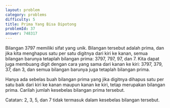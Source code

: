 ```yaml
---
layout: problem
category: problems
difficulty: 5
title: Prima Yang Bisa Dipotong
problemId: 37
answer: 748317
---
```

Bilangan 3797 memiliki sifat yang unik. Bilangan tersebut adalah prima, dan jika kita menghapus satu per satu digitnya dari kiri ke kanan, semua bilangan barunya tetaplah bilangan prima: 3797, 797, 97, dan 7. Kita dapat juga membuang digit dengan cara yang sama dari kanan ke kiri: 3797, 379, 37, dan 3, dan semua bilangan barunya juga tetaplah bilangan prima.

Hanya ada sebelas buah bilangan prima yang jika digitnya dihapus satu per satu baik dari kiri ke kanan maupun kanan ke kiri, tetap merupakan bilangan prima. Carilah jumlah kesebelas bilangan prima tersebut.

Catatan: 2, 3, 5, dan 7 tidak termasuk dalam kesebelas bilangan tersebut.
